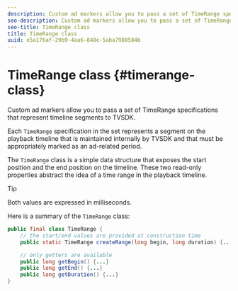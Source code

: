 ```yaml
---
description: Custom ad markers allow you to pass a set of TimeRange specifications that represent timeline segments to TVSDK.
seo-description: Custom ad markers allow you to pass a set of TimeRange specifications that represent timeline segments to TVSDK.
seo-title: TimeRange class
title: TimeRange class
uuid: e5a176af-29b9-4aa6-848e-5aba7988584b
---
```


# TimeRange class {#timerange-class}

Custom ad markers allow you to pass a set of TimeRange specifications that represent timeline segments to TVSDK.

<!--<a id="section_42EB6D62627A424ABA250E3246EFEFC3"></a>-->

Each `TimeRange` specification in the set represents a segment on the playback timeline that is maintained internally by TVSDK and that must be appropriately marked as an ad-related period.

The `TimeRange` class is a simple data structure that exposes the start position and the end position on the timeline. These two read-only properties abstract the idea of a time range in the playback timeline. 

>[!TIP]
>
>Both values are expressed in milliseconds.

Here is a summary of the `TimeRange` class: 

```java
public final class TimeRange {
    // the start/end values are provided at construction time
    public static TimeRange createRange(long begin, long duration) {...} 

    // only getters are available
    public long getBegin() {...} 
    public long getEnd() {...} 
    public long getDuration() {...}
}

```

